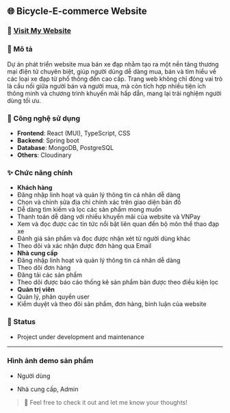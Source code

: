 ## 🌐 Bicycle-E-commerce Website

### 🔗 [Visit My Website](https://huyvu.dev)

### 📝 Mô tả
Dự án phát triển website mua bán xe đạp nhằm tạo ra một nền tảng thương mại điện tử chuyên biệt, giúp người dùng dễ dàng mua, bán và tìm hiểu về các loại xe đạp từ phổ thông đến cao cấp. Trang web không chỉ đóng vai trò là cầu nối giữa người bán và người mua, mà còn tích hợp nhiều tiện ích thông minh và chương trình khuyến mãi hấp dẫn, mang lại trải nghiệm người dùng tối ưu.

### 🚀 Công nghệ sử dụng
- **Frontend**: React (MUI), TypeScript, CSS
- **Backend**: Spring boot
- **Database**: MongoDB, PostgreSQL
- **Others**: Cloudinary
### ✨ Chức năng chính
- **Khách hàng**
- Đăng nhập linh hoạt và quản lý thông tin cá nhân dễ dàng
- Chọn và chỉnh sửa địa chỉ chính xác trên giao diện bản đồ
- Dễ dàng tìm kiếm và lọc các sản phẩm mong muốn
- Thanh toán dễ dàng với nhiều khuyến mãi của website và VNPay
- Xem và đọc được các tin tức nổi bật liên quan đến bộ môn thể thao đạp xe
- Đánh giá sản phẩm và đọc được nhận xét từ người dùng khác
- Theo dõi và xác nhận được đơn hàng qua Email
- **Nhà cung cấp**
- Đăng nhập linh hoạt và quản lý thông tin cá nhân dễ dàng
- Theo dõi đơn hàng
- Đăng tải các sản phẩm
- Theo dõi được báo cáo thống kê sản phẩm bản được theo điều kiện lọc
- **Quản trị viên**
- Quản lý, phân quyền user
- Kiểm duyệt và theo đõi sản phẩm, đơn hàng, bình luận của website

### 📆 Status
- Project under development and maintenance
---
### Hình ảnh demo sản phẩm
- Người dùng

- Nhà cung cấp, Admin

> 🌟 Feel free to check it out and let me know your thoughts!
